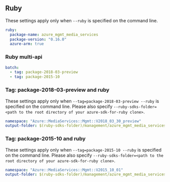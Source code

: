 ## Ruby

These settings apply only when `--ruby` is specified on the command line.

``` yaml $(ruby)
ruby:
  package-name: azure_mgmt_media_services
  package-version: "0.16.0"
  azure-arm: true
```

### Ruby multi-api

``` yaml $(ruby) && $(multiapi)
batch:
  - tag: package-2018-03-preview
  - tag: package-2015-10
```

### Tag: package-2018-03-preview and ruby

These settings apply only when `--tag=package-2018-03-preview --ruby` is specified on the command line.
Please also specify `--ruby-sdks-folder=<path to the root directory of your azure-sdk-for-ruby clone>`.

``` yaml $(tag) == 'package-2018-03-preview' && $(ruby)
namespace: "Azure::MediaServices::Mgmt::V2018_03_30_preview"
output-folder: $(ruby-sdks-folder)/management/azure_mgmt_media_services/lib
```

### Tag: package-2015-10 and ruby

These settings apply only when `--tag=package-2015-10 --ruby` is specified on the command line.
Please also specify `--ruby-sdks-folder=<path to the root directory of your azure-sdk-for-ruby clone>`.

``` yaml $(tag) == 'package-2015-10' && $(ruby)
namespace: "Azure::MediaServices::Mgmt::V2015_10_01"
output-folder: $(ruby-sdks-folder)/management/azure_mgmt_media_services/lib
```
